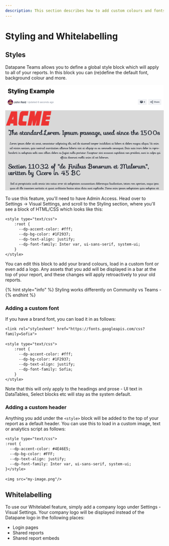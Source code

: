 ```yaml
---
description: This section describes how to add custom colours and fonts to your report.
---
```


# Styling and Whitelabelling

## Styles

Datapane Teams allows you to define a global style block which will apply to all of your reports. In this block you can \(re\)define the default font, background colour and more. 

![Example of a styled report](../.gitbook/assets/screenshot-2021-07-05-at-12.03.44.png)

To use this feature, you'll need to have Admin Access. Head over to Settings -&gt; Visual Settings, and scroll to the Styling section, where you'll see a block of HTML/CSS which looks like this: 

```markup
<style type="text/css">
    :root {
      --dp-accent-color: #fff;
      --dp-bg-color: #1F2937;
      --dp-text-align: justify;
      --dp-font-family: Inter var, ui-sans-serif, system-ui;
    }
</style>
```

You can edit this block to add your brand colours, load in a custom font or even add a logo. Any assets that you add will be displayed in a bar at the top of your report, and these changes will apply retroactively to your old reports. 

{% hint style="info" %}
Styling works differently on Community vs Teams - 
{% endhint %}

### **Adding a custom font**

If you have a brand font, you can load it in as follows: 

```markup
<link rel="stylesheet" href="https://fonts.googleapis.com/css?family=Sofia">

<style type="text/css">
    :root {
      --dp-accent-color: #fff;
      --dp-bg-color: #1F2937;
      --dp-text-align: justify;
      --dp-font-family: Sofia;
    }
</style>
```

Note that this will only apply to the headings and prose - UI text in DataTables, Select blocks etc will stay as the system default. 

### **Adding a custom header**

Anything you add under the `<style>` block will be added to the top of your report as a default header. You can use this to load in a custom image, text or analytics script as follows:

```markup
<style type="text/css">    
:root {
  --dp-accent-color: #4E46E5;
  --dp-bg-color: #FFF;
  --dp-text-align: justify;
  --dp-font-family: Inter var, ui-sans-serif, system-ui;
}</style>

<img src="my-image.png"/>

```

## Whitelabelling

To use our Whitelabel feature, simply add a company logo under Settings - Visual Settings. Your company logo will be displayed instead of the Datapane logo in the following places: 

* Login pages
* Shared reports
* Shared report embeds

